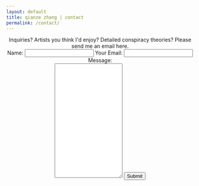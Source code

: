 ```yaml
---
layout: default
title: qianze zhang | contact
permalink: /contact/
---
```

<center>
Inquiries? Artists you think I'd enjoy? Detailed conspiracy theories? Please send me an email here.

<form method="contact" action="https://briskforms.com/go/ff489d66830256d21e49d03a0f8537c9">
<label for="Name">Name:</label>
<input type="text" name="Name" id="Name"/>
<label for="Email">Your Email:</label>
<input type="text" name="Email" id="Email"/>
<label for="Message">Message:</label><br/>
<textarea name="Message" rows="20" cols="20" id="Message"></textarea>
<input type="submit" name="submit" class="submit-button" />
</form>

</center>
